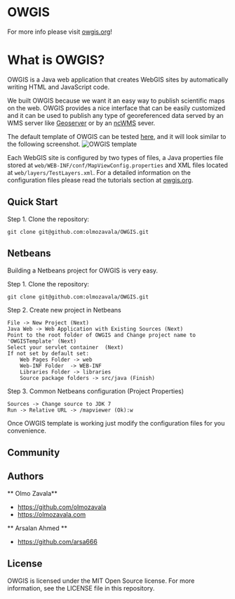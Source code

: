 OWGIS
=====

For more info please visit [owgis.org](http://owgis.org)!

# What is OWGIS?
OWGIS is a Java web application that creates 
WebGIS sites by automatically writing HTML and JavaScript code. 

We built OWGIS because we want it an easy way to 
publish scientific maps on the web. OWGIS provides a
nice interface that can be easily customized and it 
can be used to publish any type of georeferenced data served
by an WMS server like [Geoserver](http://geoserver.org)
or by an [ncWMS](http://www.resc.rdg.ac.uk/trac/ncWMS/) sever. 

The default template of OWGIS can be tested 
<a href="http://owgis.servehttp.com:8080/OWGISTemplate/mapviewer"> here</a>,
and it will look similar to the following screenshot.
<img src="http://owgis.org/images/galery/DemoConfig.png"  title="OWGIS template">

Each WebGIS site is configured by two types of files, a 
Java properties file stored at `web/WEB-INF/conf/MapViewConfig.properties`
and XML files located at `web/layers/TestLayers.xml`.
For a detailed information on the configuration files please
read the tutorials section at [owgis.org](http://owgis.org).

## Quick Start
Step 1. Clone the repository:
 
    git clone git@github.com:olmozavala/OWGIS.git

## Netbeans
Building a Netbeans project for OWGIS is very easy. 

Step 1. Clone the repository:

    git clone git@github.com:olmozavala/OWGIS.git

Step 2. Create new project in Netbeans

    File -> New Project (Next)
    Java Web -> Web Application with Existing Sources (Next)
    Point to the root folder of OWGIS and Change project name to 'OWGISTemplate' (Next)
    Select your servlet container  (Next)
    If not set by default set:
        Web Pages Folder -> web
        Web-INF Folder  -> WEB-INF
        Libraries Folder -> libraries 
        Source package folders -> src/java (Finish)

Step 3. Common Netbeans configuration (Project Properties)

    Sources -> Change source to JDK 7
    Run -> Relative URL -> /mapviewer (Ok):w

Once OWGIS template is working just modify the configuration
files for you convenience.

## Community 
## Authors

** Olmo Zavala**
+ <https://github.com/olmozavala>
+ <https://olmozavala.com>

** Arsalan Ahmed **
+ <https://github.com/arsa666>

## License
OWGIS is licensed under the MIT Open Source license. 
For more information, see the LICENSE file in this repository.
